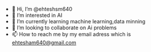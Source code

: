 - 👋 Hi, I’m @ehteshsm640
- 👀 I’m interested in AI
- 🌱 I’m currently learning machine learning,data minning
- 💞️ I’m looking to collaborate on Ai problems 
- 📫 How to reach me by my email adress which is ehtesham640@gmail.com

<!---
ehteshsm640/ehteshsm640 is a ✨ special ✨ repository because its `README.md` (this file) appears on your GitHub profile.
You can click the Preview link to take a look at your changes.
--->
